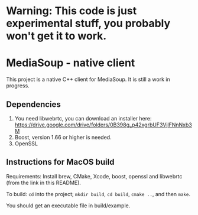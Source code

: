 # Warning: This code is just experimental stuff, you probably won't get it to work.

# MediaSoup - native client

This project is a native C++ client for MediaSoup.
It is still a work in progress.

## Dependencies

1) You need libwebrtc, you can download an installer here: https://drive.google.com/drive/folders/0B398g_p42xgrbUF3VjlFNnNxb3M
2) Boost, version 1.66 or higher is needed.
3) OpenSSL

## Instructions for MacOS build

Requirements: Install brew, CMake, Xcode, boost, openssl and libwebrtc (from the link in this README).

To build: `cd` into the project; `mkdir build`, `cd build`, `cmake ..`, and then `make`.

You should get an executable file in build/example.
